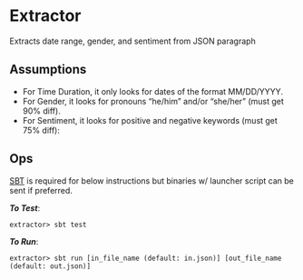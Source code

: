 # Extractor
Extracts date range, gender, and sentiment from JSON paragraph

## Assumptions
- For Time Duration, it only looks for dates of the format MM/DD/YYYY.
- For Gender, it looks for pronouns “he/him” and/or “she/her” (must get 90% diff).
- For Sentiment, it looks for positive and negative keywords (must get 75% diff):

## Ops

[SBT](https://www.scala-sbt.org/) is required for below instructions but binaries w/ launcher script can be sent if preferred.

***To Test***: 

```
extractor> sbt test
```

***To Run***:

```
extractor> sbt run [in_file_name (default: in.json)] [out_file_name (default: out.json)]
